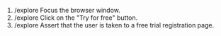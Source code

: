 1. /explore Focus the browser window.
2. /explore Click on the "Try for free" button.
3. /explore Assert that the user is taken to a free trial registration page.